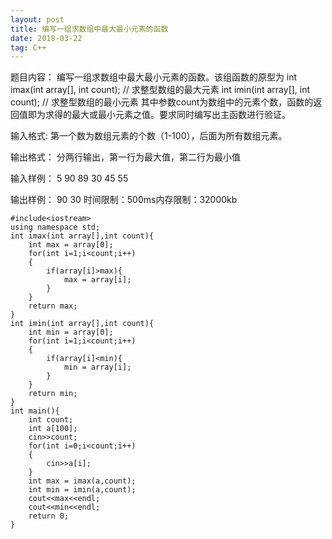 ```yaml
---
layout: post
title: 编写一组求数组中最大最小元素的函数
date: 2018-03-22 
tag: C++
---
```


题目内容：
编写一组求数组中最大最小元素的函数。该组函数的原型为
int imax(int array[], int count); // 求整型数组的最大元素
int imin(int array[], int count); // 求整型数组的最小元素
其中参数count为数组中的元素个数，函数的返回值即为求得的最大或最小元素之值。要求同时编写出主函数进行验证。

输入格式:
第一个数为数组元素的个数（1-100），后面为所有数组元素。

输出格式：
分两行输出，第一行为最大值，第二行为最小值

输入样例：
5
90 89 30 45 55

输出样例：
90
30
时间限制：500ms内存限制：32000kb
```
#include<iostream>
using namespace std;
int imax(int array[],int count){
	int max = array[0];
	for(int i=1;i<count;i++)
	{
		if(array[i]>max){
			max = array[i];
		}
	}
	return max;
} 
int imin(int array[],int count){
	int min = array[0];
	for(int i=1;i<count;i++)
	{
		if(array[i]<min){
			min = array[i];
		}
	}
	return min;
} 
int main(){
	int count;
	int a[100];
	cin>>count;
	for(int i=0;i<count;i++)
	{
		cin>>a[i];
	}
	int max = imax(a,count);
	int min = imin(a,count);
	cout<<max<<endl;
	cout<<min<<endl;
	return 0;
}
```